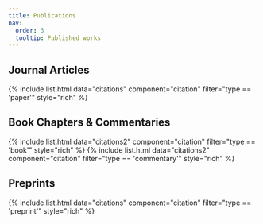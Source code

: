 ```yaml
---
title: Publications
nav:
  order: 3
  tooltip: Published works
---
```


## Journal Articles
{% include list.html data="citations" component="citation" filter="type == 'paper'" style="rich" %}

## Book Chapters & Commentaries
{% include list.html data="citations2" component="citation" filter="type == 'book'" style="rich" %}
{% include list.html data="citations2" component="citation" filter="type == 'commentary'" style="rich" %}

## Preprints
{% include list.html data="citations" component="citation" filter="type == 'preprint'" style="rich" %}

